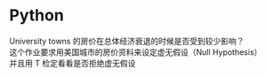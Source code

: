 # Python
University towns 的房价在总体经济衰退的时候是否受到较少影响？  
这个作业要求用美国城市的房价资料来设定虚无假设（Null Hypothesis）  
并且用 T 检定看看是否拒绝虚无假设
